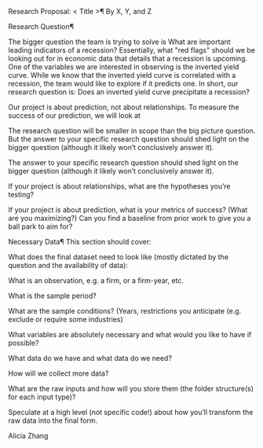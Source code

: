 Research Proposal: < Title >¶
By X, Y, and Z

Research Question¶

The bigger question the team is trying to solve is What are important leading indicators of a recession? Essentially, what "red flags" should we be looking out for in economic data that details that a recession is upcoming. One of the variables we are interested in observing is the inverted yield curve. While we know that the inverted yield curve is correlated with a recession, the team would like to explore if it predicts one. In short, our research question is: Does an inverted yield curve precipitate a recession? 

Our project is about prediction, not about relationships. To measure the success of our prediction, we will look at 

The research question will be smaller in scope than the big picture question. But the answer to your specific research question should shed light on the bigger question (although it likely won’t conclusively answer it).

The answer to your specific research question should shed light on the bigger question (although it likely won’t conclusively answer it).

If your project is about relationships, what are the hypotheses you’re testing?

If your project is about prediction, what is your metrics of success? (What are you maximizing?) Can you find a baseline from prior work to give you a ball park to aim for?

Necessary Data¶
This section should cover:

What does the final dataset need to look like (mostly dictated by the question and the availability of data):

What is an observation, e.g. a firm, or a firm-year, etc.

What is the sample period?

What are the sample conditions? (Years, restrictions you anticipate (e.g. exclude or require some industries)

What variables are absolutely necessary and what would you like to have if possible?

What data do we have and what data do we need?

How will we collect more data?

What are the raw inputs and how will you store them (the folder structure(s) for each input type)?

Speculate at a high level (not specific code!) about how you’ll transform the raw data into the final form.

Alicia Zhang
